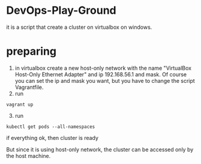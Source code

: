 # DevOps-Play-Ground

it is a script that create a cluster on virtualbox on windows.

# preparing

1. in virtualbox create a new host-only network with the name "VirtualBox Host-Only Ethernet Adapter" and ip 192.168.56.1 and mask. Of course you can set the ip and mask you want, but you have to change the script Vagrantfile.
2. run
```
vagrant up
```
3. run
```
kubectl get pods --all-namespaces
```
if everything ok, then cluster is ready

But since it is using host-only network, the cluster can be accessed only by the host machine.

